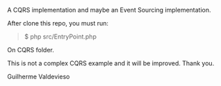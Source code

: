 A CQRS implementation and maybe an Event Sourcing implementation.

After clone this repo, you must run:

> $ php src/EntryPoint.php

On CQRS folder.


This is not a complex CQRS example and it will be improved. Thank you.

Guilherme Valdevieso
